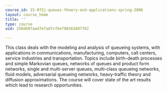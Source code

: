 ```yaml
---
course_id: 15-072j-queues-theory-and-applications-spring-2006
layout: course_home
title: ''
type: course
uid: 256db07aa47efad7cfbef88363607f62

---
```

This class deals with the modeling and analysis of queueing systems, with applications in communications, manufacturing, computers, call centers, service industries and transportation. Topics include birth-death processes and simple Markovian queues, networks of queues and product form networks, single and multi-server queues, multi-class queueing networks, fluid models, adversarial queueing networks, heavy-traffic theory and diffusion approximations. The course will cover state of the art results which lead to research opportunities.
